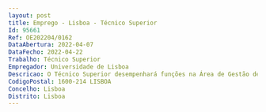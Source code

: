```yaml
--- 
layout: post
title: Emprego - Lisboa - Técnico Superior
Id: 95661
Ref: OE202204/0162
DataAbertura: 2022-04-07
DataFecho: 2022-04-22
Trabalho: Técnico Superior
Empregador: Universidade de Lisboa
Descricao: O Técnico Superior desempenhará funções na Área de Gestão de Instalações e Manutenção à qual cabe gerira utilização de infraestruturas e equipamentos e garantir a sua manutenção, competindo lhe designadamente a) Elaborar e executar o plano de manutenção das instalações, equipamentos e espaços exteriores, acompanhandoa gestão e a execução dos respetivos contratos b) Zelar pela conservação, segurança e higiene das instalações c) Gerir os espaços e instalações afetos aos SCULisboa d) Garantir o apoio logístico à realização de eventos e) Gerir o parque de viaturas automóveis f) Preparar os contratos, protocolos ou outros documentos relacionados com a cedência de instalações g) Colaborar no processo de inventário de bens móveis, prestando informação atualizada decorrente da organizaçãodos espaços.
CodigoPostal: 1600-214 LISBOA
Concelho: Lisboa
Distrito: Lisboa
--- 
```


